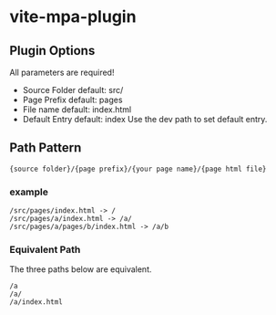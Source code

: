 # vite-mpa-plugin

## Plugin Options
All parameters are required!
- Source Folder
default: src/
- Page Prefix
default: pages
- File name
default: index.html
- Default Entry
default: index
Use the dev path to set default entry.
## Path Pattern
```
{source folder}/{page prefix}/{your page name}/{page html file}
```

### example
```
/src/pages/index.html -> /
/src/pages/a/index.html -> /a/ 
/src/pages/a/pages/b/index.html -> /a/b
```

### Equivalent Path
The three paths below are equivalent.
```
/a
/a/
/a/index.html
```